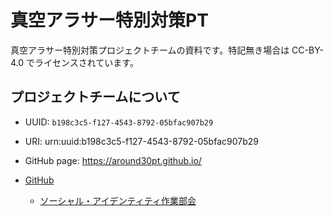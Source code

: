 # 真空アラサー特別対策PT 
真空アラサー特別対策プロジェクトチームの資料です。特記無き場合は CC-BY-4.0 でライセンスされています。

## プロジェクトチームについて
* UUID: `b198c3c5-f127-4543-8792-05bfac907b29`
* URI: urn:uuid:b198c3c5-f127-4543-8792-05bfac907b29
* GitHub page: https://around30pt.github.io/

* [GitHub](https://github.com/around30pt)
  * [ソーシャル・アイデンティティ作業部会](https://github.com/around30pt/social-id)

